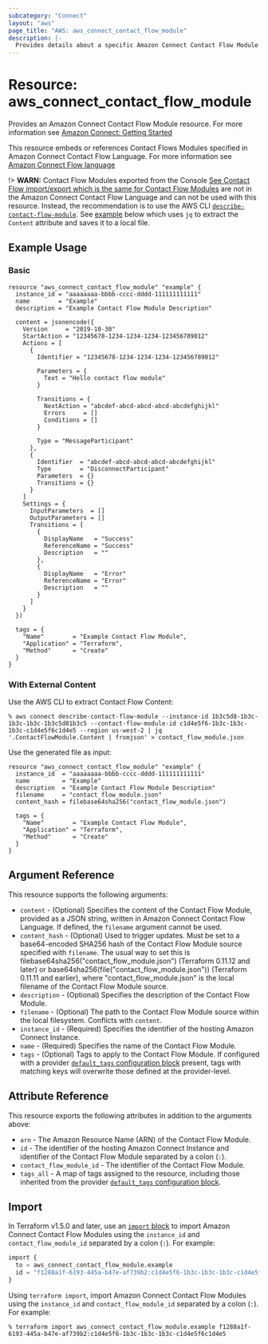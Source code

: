 ```yaml
---
subcategory: "Connect"
layout: "aws"
page_title: "AWS: aws_connect_contact_flow_module"
description: |-
  Provides details about a specific Amazon Connect Contact Flow Module.
---
```


# Resource: aws_connect_contact_flow_module

Provides an Amazon Connect Contact Flow Module resource. For more information see
[Amazon Connect: Getting Started](https://docs.aws.amazon.com/connect/latest/adminguide/amazon-connect-get-started.html)

This resource embeds or references Contact Flows Modules specified in Amazon Connect Contact Flow Language. For more information see
[Amazon Connect Flow language](https://docs.aws.amazon.com/connect/latest/adminguide/flow-language.html)

!> **WARN:** Contact Flow Modules exported from the Console [See Contact Flow import/export which is the same for Contact Flow Modules](https://docs.aws.amazon.com/connect/latest/adminguide/contact-flow-import-export.html) are not in the Amazon Connect Contact Flow Language and can not be used with this resource. Instead, the recommendation is to use the AWS CLI [`describe-contact-flow-module`](https://docs.aws.amazon.com/cli/latest/reference/connect/describe-contact-flow-module.html).
See [example](#with-external-content) below which uses `jq` to extract the `Content` attribute and saves it to a local file.

## Example Usage

### Basic

```hcl
resource "aws_connect_contact_flow_module" "example" {
  instance_id = "aaaaaaaa-bbbb-cccc-dddd-111111111111"
  name        = "Example"
  description = "Example Contact Flow Module Description"

  content = jsonencode({
    Version     = "2019-10-30"
    StartAction = "12345678-1234-1234-1234-123456789012"
    Actions = [
      {
        Identifier = "12345678-1234-1234-1234-123456789012"

        Parameters = {
          Text = "Hello contact flow module"
        }

        Transitions = {
          NextAction = "abcdef-abcd-abcd-abcd-abcdefghijkl"
          Errors     = []
          Conditions = []
        }

        Type = "MessageParticipant"
      },
      {
        Identifier  = "abcdef-abcd-abcd-abcd-abcdefghijkl"
        Type        = "DisconnectParticipant"
        Parameters  = {}
        Transitions = {}
      }
    ]
    Settings = {
      InputParameters  = []
      OutputParameters = []
      Transitions = [
        {
          DisplayName   = "Success"
          ReferenceName = "Success"
          Description   = ""
        },
        {
          DisplayName   = "Error"
          ReferenceName = "Error"
          Description   = ""
        }
      ]
    }
  })

  tags = {
    "Name"        = "Example Contact Flow Module",
    "Application" = "Terraform",
    "Method"      = "Create"
  }
}
```

### With External Content

Use the AWS CLI to extract Contact Flow Content:

```console
% aws connect describe-contact-flow-module --instance-id 1b3c5d8-1b3c-1b3c-1b3c-1b3c5d81b3c5 --contact-flow-module-id c1d4e5f6-1b3c-1b3c-1b3c-c1d4e5f6c1d4e5 --region us-west-2 | jq '.ContactFlowModule.Content | fromjson' > contact_flow_module.json
```

Use the generated file as input:

```hcl
resource "aws_connect_contact_flow_module" "example" {
  instance_id  = "aaaaaaaa-bbbb-cccc-dddd-111111111111"
  name         = "Example"
  description  = "Example Contact Flow Module Description"
  filename     = "contact_flow_module.json"
  content_hash = filebase64sha256("contact_flow_module.json")

  tags = {
    "Name"        = "Example Contact Flow Module",
    "Application" = "Terraform",
    "Method"      = "Create"
  }
}
```

## Argument Reference

This resource supports the following arguments:

* `content` - (Optional) Specifies the content of the Contact Flow Module, provided as a JSON string, written in Amazon Connect Contact Flow Language. If defined, the `filename` argument cannot be used.
* `content_hash` - (Optional) Used to trigger updates. Must be set to a base64-encoded SHA256 hash of the Contact Flow Module source specified with `filename`. The usual way to set this is filebase64sha256("contact_flow_module.json") (Terraform 0.11.12 and later) or base64sha256(file("contact_flow_module.json")) (Terraform 0.11.11 and earlier), where "contact_flow_module.json" is the local filename of the Contact Flow Module source.
* `description` - (Optional) Specifies the description of the Contact Flow Module.
* `filename` - (Optional) The path to the Contact Flow Module source within the local filesystem. Conflicts with `content`.
* `instance_id` - (Required) Specifies the identifier of the hosting Amazon Connect Instance.
* `name` - (Required) Specifies the name of the Contact Flow Module.
* `tags` - (Optional) Tags to apply to the Contact Flow Module. If configured with a provider [`default_tags` configuration block](https://registry.terraform.io/providers/hashicorp/aws/latest/docs#default_tags-configuration-block) present, tags with matching keys will overwrite those defined at the provider-level.

## Attribute Reference

This resource exports the following attributes in addition to the arguments above:

* `arn` - The Amazon Resource Name (ARN) of the Contact Flow Module.
* `id` - The identifier of the hosting Amazon Connect Instance and identifier of the Contact Flow Module separated by a colon (`:`).
* `contact_flow_module_id` - The identifier of the Contact Flow Module.
* `tags_all` - A map of tags assigned to the resource, including those inherited from the provider [`default_tags` configuration block](https://registry.terraform.io/providers/hashicorp/aws/latest/docs#default_tags-configuration-block).

## Import

In Terraform v1.5.0 and later, use an [`import` block](https://developer.hashicorp.com/terraform/language/import) to import Amazon Connect Contact Flow Modules using the `instance_id` and `contact_flow_module_id` separated by a colon (`:`). For example:

```terraform
import {
  to = aws_connect_contact_flow_module.example
  id = "f1288a1f-6193-445a-b47e-af739b2:c1d4e5f6-1b3c-1b3c-1b3c-c1d4e5f6c1d4e5"
}
```

Using `terraform import`, import Amazon Connect Contact Flow Modules using the `instance_id` and `contact_flow_module_id` separated by a colon (`:`). For example:

```console
% terraform import aws_connect_contact_flow_module.example f1288a1f-6193-445a-b47e-af739b2:c1d4e5f6-1b3c-1b3c-1b3c-c1d4e5f6c1d4e5
```
